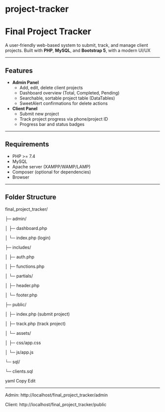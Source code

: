 # project-tracker
# Final Project Tracker

A user-friendly web-based system to submit, track, and manage client projects. Built with **PHP**, **MySQL**, and **Bootstrap 5**, with a modern UI/UX

---

## Features

- **Admin Panel**
  - Add, edit, delete client projects
  - Dashboard overview (Total, Completed, Pending)
  - Searchable, sortable project table (DataTables)
  - SweetAlert confirmations for delete actions
- **Client Panel**
  - Submit new project
  - Track project progress via phone/project ID
  - Progress bar and status badges

---

## Requirements

- PHP >= 7.4
- MySQL 
- Apache server (XAMPP/WAMP/LAMP)
- Composer (optional for dependencies)
- Browser

---

## Folder Structure

final_project_tracker/

├─ admin/

│ ├─ dashboard.php

│ └─ index.php (login)

├─ includes/

│ ├─ auth.php

│ ├─ functions.php

│ └─ partials/

│ ├─ header.php

│ └─ footer.php

├─ public/

│ ├─ index.php (submit project)

│ ├─ track.php (track project)

│ └─ assets/

│ ├─ css/app.css

│ └─ js/app.js

└─ sql/

└─ clients.sql

yaml
Copy
Edit

---


Admin: http://localhost/final_project_tracker/admin

Client: http://localhost/final_project_tracker/public
